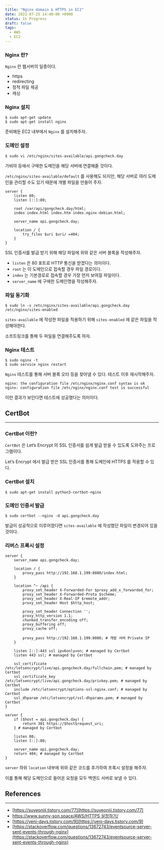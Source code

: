 ```yaml
---
title: "Nginx domain & HTTPS in EC2"
date: 2022-07-25 14:40:00 +0900
status: In Progress
draft: false
tags:
  - AWS
  - EC2
---
```

### Nginx 란?

`Nginx` 란 웹서버의 일종이다.

- https
- redirecting
- 정적 파일 제공
- 캐싱

### Nginx 설치

```
$ sudo apt-get update
$ sudo apt-get install nginx
```

준비해둔 EC2 내부에서 `Nginx` 를 설치해주자.

### 도메인 설정

```
$ sudo vi /etc/nginx/sites-available/api.gongcheck.day
```

가비아 등에서 구매한 도메인을 해당 서버에 연결해줄 것이다.

`/etc/nginx/sites-available/default` 를 사용해도 되지만, 해당 서버로 여러 도메인을 관리할 수도 있기 때문에 개별 파일을 만들어 주자.

```
server {
    listen 80;
    listen [::]:80;

    root /var/api/gongcheck.day/html;
    index index.html index.htm index.nginx-debian.html;

    server_name api.gongcheck.day;

    location / {
        try_files $uri $uri/ =404;
    }
}
```

SSL 인증서를 발급 받기 위해 해당 파일에 위와 같은 서버 블록을 작성해주자.

- `listen` 은 80 포트로 HTTP 통신을 받겠다는 의미이다.
- `root` 는 이 도메인으로 접속할 경우 파일 경로이다.
- `index` 는 기본경로로 접속할 경우 가장 먼저 보여질 파일이다.
- `server_name` 에 구매한 도메인명을 작성해주자.

### 파일 동기화

```
$ sudo ln -s /etc/nginx/sites-available/api.gongcheck.day /etc/nginx/sites-enabled
```

`sites-available` 에 작성한 파일을 적용하기 위해 `sites-enabled` 에 같은 파일을 작성해야한다.

소프트링크를 통해 두 파일을 연결해주도록 하자.

### Nginx 테스트

```
$ sudo nginx -t
$ sudo service nginx restart
```

`Nginx` 테스트를 통해 서버 블록 오타 등을 찾아낼 수 있다. 테스트 이후 재시작해주자.

```
nginx: the configuration file /etc/nginx/nginx.conf syntax is ok
nginx: configuration file /etc/nginx/nginx.conf test is successful
```

이런 결과가 보인다면 테스트에 성공했다는 의미이다.

## CertBot
---
### CertBot 이란?

`CertBot` 은 Let’s Encrypt 의 SSL 인증서를 쉽게 발급 받을 수 있도록 도와주는 프로그램이다.

Let’s Encrypt 에서 발급 받은 SSL 인증서를 통해 도메인에 HTTPS 를 적용할 수 있다.

### CertBot 설치

```
$ sudo apt-get install python3-certbot-nginx
```

### 도메인 인증서 발급

```
$ sudo certbot --nginx -d api.gongcheck.day
```

발급이 성공적으로 이루어졌다면 `sites-available` 에 작성했던 파일이 변경되어 있을 것이다.

### 리버스 프록시 설정

```
server {
    server_name api.gongcheck.day;

    location / {
        proxy_pass http://192.168.1.199:8080/index.html;
    }

    location ^~ /api {
        proxy_set_header X-Forwarded-For $proxy_add_x_forwarded_for;
        proxy_set_header X-Forwarded-Proto $scheme;
        proxy_set_header X-Real-IP $remote_addr;
        proxy_set_header Host $http_host;

        proxy_set_header Connection '';
        proxy_http_version 1.1;
        chunked_transfer_encoding off;
        proxy_buffering off;
        proxy_cache off;

        proxy_pass http://192.168.1.199:8080; # 개발 서버 Private IP
    }

    listen [::]:443 ssl ipv6only=on; # managed by Certbot
    listen 443 ssl; # managed by Certbot

    ssl_certificate /etc/letsencrypt/live/api.gongcheck.day/fullchain.pem; # managed by Certbot
    ssl_certificate_key /etc/letsencrypt/live/api.gongcheck.day/privkey.pem; # managed by Certbot
    include /etc/letsencrypt/options-ssl-nginx.conf; # managed by Certbot
    ssl_dhparam /etc/letsencrypt/ssl-dhparams.pem; # managed by Certbot
}

server {
    if ($host = api.gongcheck.day) {
        return 301 https://$host$request_uri;
    } # managed by Certbot

    listen 80;
    listen [::]:80;

    server_name api.gongcheck.day;
    return 404; # managed by Certbot
}
```

`server` 하위 `location` 내부에 위와 같은 코드를 추가하여 프록시 설정을 해주자.

이를 통해 해당 도메인으로 들어온 요청을 모두 백엔드 서버로 보낼 수 있다.

## References
---
- [https://suyeoniii.tistory.com/77](https://suyeoniii.tistory.com/77)
- [https://www.sunny-son.space/AWS/HTTPS 설정하기/](https://www.sunny-son.space/AWS/HTTPS%20%EC%84%A4%EC%A0%95%ED%95%98%EA%B8%B0/)
- [https://yeni-days.tistory.com/9](https://yeni-days.tistory.com/9)
- [https://stackoverflow.com/questions/13672743/eventsource-server-sent-events-through-nginx](https://stackoverflow.com/questions/13672743/eventsource-server-sent-events-through-nginx)